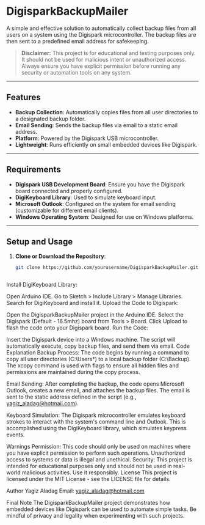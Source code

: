 # DigisparkBackupMailer

A simple and effective solution to automatically collect backup files from all users on a system using the Digispark microcontroller. The backup files are then sent to a predefined email address for safekeeping.

> **Disclaimer:** This project is for educational and testing purposes only. It should not be used for malicious intent or unauthorized access. Always ensure you have explicit permission before running any security or automation tools on any system.

---

## Features

- **Backup Collection**: Automatically copies files from all user directories to a designated backup folder.
- **Email Sending**: Sends the backup files via email to a static email address.
- **Platform**: Powered by the Digispark USB microcontroller.
- **Lightweight**: Runs efficiently on small embedded devices like Digispark.

---

## Requirements

- **Digispark USB Development Board**: Ensure you have the Digispark board connected and properly configured.
- **DigiKeyboard Library**: Used to simulate keyboard input.
- **Microsoft Outlook**: Configured on the system for email sending (customizable for different email clients).
- **Windows Operating System**: Designed for use on Windows platforms.

---

## Setup and Usage

1. **Clone or Download the Repository**:
   ```bash
   git clone https://github.com/yourusername/DigisparkBackupMailer.git



Install DigiKeyboard Library:

Open Arduino IDE.
Go to Sketch > Include Library > Manage Libraries.
Search for DigiKeyboard and install it.
Upload the Code to Digispark:

Open the DigisparkBackupMailer project in the Arduino IDE.
Select the Digispark (Default - 16.5mhz) board from Tools > Board.
Click Upload to flash the code onto your Digispark board.
Run the Code:

Insert the Digispark device into a Windows machine.
The script will automatically execute, copy backup files, and send them via email.
Code Explanation
Backup Process:
The code begins by running a command to copy all user directories (C:\Users\*) to a local backup folder (C:\Backup\). The xcopy command is used with flags to ensure all hidden files and permissions are maintained during the copy process.

Email Sending:
After completing the backup, the code opens Microsoft Outlook, creates a new email, and attaches the backup files. The email is sent to the static address defined in the script (e.g., yagiz_aladag@hotmail.com).

Keyboard Simulation:
The Digispark microcontroller emulates keyboard strokes to interact with the system's command line and Outlook. This is accomplished using the DigiKeyboard library, which simulates keypress events.

Warnings
Permission: This code should only be used on machines where you have explicit permission to perform such operations. Unauthorized access to systems or data is illegal and unethical.
Security: This project is intended for educational purposes only and should not be used in real-world malicious activities. Use it responsibly.
License
This project is licensed under the MIT License - see the LICENSE file for details.

Author
Yagiz Aladag
Email: yagiz_aladag@hotmail.com

Final Note
The DigisparkBackupMailer project demonstrates how embedded devices like Digispark can be used to automate simple tasks. Be mindful of privacy and legality when experimenting with such projects.

